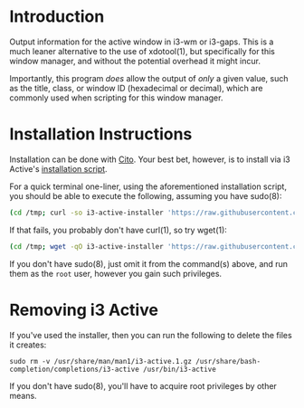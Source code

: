 # Introduction

Output information for the active window in i3-wm or i3-gaps. This is a much leaner alternative to the use of xdotool(1), but specifically for this window manager, and without the potential overhead it might incur.

Importantly, this program _does_ allow the output of _only_ a given value, such as the title, class, or window ID (hexadecimal or decimal), which are commonly used when scripting for this window manager.

# Installation Instructions

Installation can be done with [Cito](https://github.com/terminalforlife/Extra/blob/master/source/cito). Your best bet, however, is to install via i3 Active's [installation script](https://github.com/terminalforlife/PerlProjects/blob/master/source/i3-active/i3-active-installer).

For a quick terminal one-liner, using the aforementioned installation script, you should be able to execute the following, assuming you have sudo(8):

```sh
(cd /tmp; curl -so i3-active-installer 'https://raw.githubusercontent.com/terminalforlife/PerlProjects/master/source/i3-active/i3-active-installer' && sudo \sh i3-active-installer; rm i3-active-installer)
```

If that fails, you probably don't have curl(1), so try wget(1):

```sh
(cd /tmp; wget -qO i3-active-installer 'https://raw.githubusercontent.com/terminalforlife/PerlProjects/master/source/i3-active/i3-active-installer' && sudo \sh i3-active-installer; rm i3-active-installer)
```

If you don't have sudo(8), just omit it from the command(s) above, and run them as the `root` user, however you gain such privileges.

# Removing i3 Active

If you've used the installer, then you can run the following to delete the files it creates:

```
sudo rm -v /usr/share/man/man1/i3-active.1.gz /usr/share/bash-completion/completions/i3-active /usr/bin/i3-active
```

If you don't have sudo(8), you'll have to acquire root privileges by other means.
